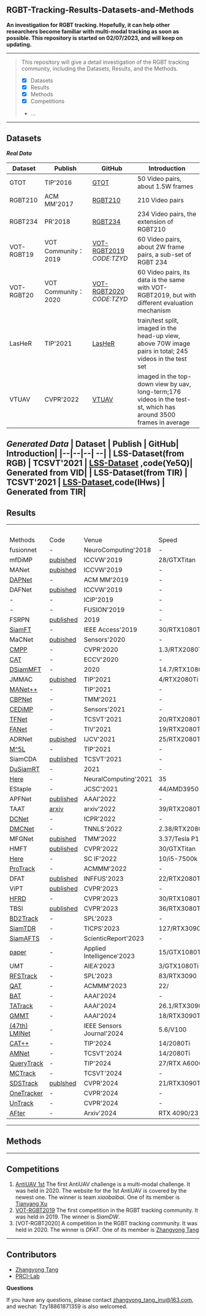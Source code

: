 ## RGBT-Tracking-Results-Datasets-and-Methods

**An investigation for RGBT tracking. 
Hopefully, it can help other researchers become familiar with multi-modal tracking as soon as possible.
This repository is started on 02/07/2023, and will keep on updating.**

-----
>This repository will give a detail investigation of the RGBT tracking community, including the Datasets, Results, and the Methods.
> 
>  - [x] Datasets
>  - [x] Results
>  - [x] Methods
>  - [x] Competitions
>  -  ...
-----

## Datasets
***Real Data***

| Dataset | Publish  | GitHub| Introduction|
|--|--|--| --|
| GTOT | TIP'2016 | [GTOT](https://pan.baidu.com/s/1QNidEo-HepRaS6OIZr7-Cw) | 50 Video pairs, about 1.5W frames|
| RGBT210| ACM MM'2017 | [RGBT210](https://drive.google.com/file/d/0B3i2rdXLNbdUTkhsLVRwcTBTMlU/view?resourcekey=0-vytg_w3hqlQfLhoiS2J8Dg) | 210 Video pairs|
| RGBT234| PR'2018 | [RGBT234](https://sites.google.com/view/ahutracking001/)| 234 Video pairs, the extension of RGBT210 |
| VOT-RGBT19| VOT Community：2019 |[VOT-RGBT2019](https://pan.baidu.com/s/1kYnTTWF9LIkrCH4NNsSlFQ) *CODE:TZYD* | 60 Video pairs, about 2W frame pairs, a sub-set of RGBT 234|
| VOT-RGBT20|VOT Community： 2020 | [VOT-RGBT2020](https://pan.baidu.com/s/1fNgAVk4siqP2p-b1M2ZGmg ) *CODE:TZYD*| 60 Video pairs, its data is the same with VOT-RGBT2019, but with different evaluation mechanism|
| LasHeR| TIP'2021 | [LasHeR](https://github.com/BUGPLEASEOUT/LasHeR) | train/test split, imaged in the head-up view, above 70W image pairs in total; 245 videos in the test set|
| VTUAV| CVPR'2022 |[VTUAV](https://zhang-pengyu.github.io/DUT-VTUAV/) | imaged in the top-down view by uav, long-term;176 videos in the test-st, which has around 3500 frames in average|

***Generated Data***
| Dataset | Publish  | GitHub| Introduction|
|--|--|--| --|
| LSS-Dataset(from RGB) | TCSVT'2021 | [LSS-Dataset](https://pan.baidu.com/s/1x2hiqb2lSo54_4CI_L9YeQhttps://pan.baidu.com/s/1x2hiqb2lSo54_4CI_L9YeQ) ,code(Ye5Q)| Generated from VID|
| LSS-Dataset(from TIR) | TCSVT'2021 | [LSS-Dataset](https://pan.baidu.com/s/1xD3Ox-9VbZnyRQSWOxQRNw),code(IHws) | Generated from TIR|
-----
## Results


<table>
    <tr> 
        <th colspan="1"></th> 
        <th colspan="1"></th> 
	<th colspan="1"></th> 
	<th colspan="1"></th> 
        <th colspan="2">GTOT</th> 
        <th colspan="2">RGBT210</th> 
        <th colspan="2">RGBT234</th> 
        <th colspan="3">LasHeR</th> 
        <th colspan="3">VTUAV</th> 
        <th colspan="3">VOT-RGBT2019</th> 
        <th colspan="3">VOT-RGBT2020</th> 
    </tr>
    <tr>
    	<td> Methods</td>
    	 <td>Code</td>
    	<td>Venue</td>
	<td>Speed</td>
    	<td> PR</td>
    	<td> SR</td>
    	<td> PR</td>
    	<td> SR</td>
       	<td> PR</td>
    	<td> SR</td>
    	<td> PR</td>
    	<td> NPR</td>
    	<td> SR</td>
    	<td> PR</td>
    	<td> NPR</td>
    	<td> SR</td>
       	<td> R</td>
    	<td> A</td>
    	<td> EAO</td>
    	<td> R</td>
    	<td> A</td>
    	<td> EAO</td> 	
    </tr>
    <tr> 
    	<td> fusionnet</td>
    	    	<td> -</td>
    	<td> NeuroComputing'2018</td>
	<td> -</td>
    	<td> 0.852</td>
    	<td> 0.626</td>
    	<td> -</td>
    	<td> -</td>
    	<td> -</td>
    	<td> -</td>
    	<td> -</td>
    	<td> -</td>
    	<td> -</td>
        <td> -</td>
    	<td> -</td>
    	<td> -</td>
       	<td> -</td>
    	<td> -</td>
    	<td> -</td>
        <td> -</td>
    	<td> -</td>
    	<td> -</td>
    </tr>
    <tr> 
    	<td> mfDiMP</td>
    	    	<td> <a href='https://github.com/zhanglichao/end2end_rgbt_tracking'>pubished</a></td>
    	<td> ICCVW'2019</td>
	<td> 28/GTXTitan</td>
    	<td> -</td>
    	<td> -</td>
    	<td> 0.786</td>
    	<td> 0.555</td>
    	<td> 0.785</td>
    	<td> 0.559</td>
    	<td> 0.448</td>
    	<td> 0.395</td>
    	<td> 0.343</td>
        <td> 0.673</td>
    	<td> -</td>
    	<td> 0.554</td>
       	<td> 0.602</td>
    	<td> 0.804</td>
    	<td> 0.388</td>
        <td> 0.638</td>
    	<td> 0.793</td>
    	<td> 0.380</td>
    </tr>
    <tr> 
    	<td> MANet </td>
    	    	<td> <a href='https://github.com/Alexadlu/MANet'>pubished</a> </td>
    	<td> ICCVW'2019</td>
	<td> -</td>
    	<td> 0.894</td>
    	<td> 0.724</td>
    	<td> -</td>
    	<td> -</td>
    	<td> 0.777</td>
    	<td> 0.539</td>
    	<td> 0.457</td>
    	<td> -</td>
    	<td> 0.330</td>
        <td> 0.455</td>
    	<td> 0.383</td>
    	<td> 0.326</td>
       	<td> 0.582</td>
    	<td> 0.701</td>
    	<td> 0.346</td>
        <td> -</td>
    	<td> -</td>
    	<td> -</td>
    </tr>
      <tr> 
    	<td> <a href='https://arxiv.org/pdf/1907.10451.pdf'>DAPNet</a></td>
    	    	<td> -</td>
    	<td> ACM MM'2019</td>
	<td> -</td>
    	<td> 0.882</td>
    	<td> 0.707</td>
    	<td> -</td>
    	<td> -</td>
    	<td> 0.766</td>
    	<td> 0.537</td>
    	<td> 0.431</td>
    	<td> -</td>
    	<td> 0.314</td>
        <td> 0.431</td>
    	<td> 0.383</td>
    	<td> 0.314</td>
       	<td> -</td>
    	<td> -</td>
    	<td>-</td>
        <td> -</td>
    	<td> -</td>
    	<td> -</td>
    </tr>
       <tr> 
    	<td> DAFNet</td>
    	    	<td> <a href='https://github.com/mjt1312/DAFNet'>pubished</a></td>
    	<td> ICCVW'2019</td>
	<td> -</td>
    	<td> 0.891</td>
    	<td> 0.712</td>
    	<td> -</td>
    	<td> -</td>
    	<td> 0.796</td>
    	<td> 0.544</td>
    	<td> 0.448</td>
    	<td> 0.390</td>
    	<td> 0.311</td>
        <td> 0.620</td>
    	<td> -</td>
    	<td> 0.458</td>
       	<td> -</td>
    	<td> -</td>
    	<td>-</td>
        <td> -</td>
    	<td> -</td>
    	<td> -</td>
    </tr>
        <tr> 
    	<td> -</td>
    	    	<td> -</td>
    	<td> ICIP'2019</td>
	<td> -</td>
    	<td> 0.843</td>
    	<td> 0.677</td>
    	<td> -</td>
    	<td> -</td>
    	<td> 0.787</td>
    	<td> 0.545</td>
    	<td> -</td>
    	<td> -</td>
    	<td> -</td>
        <td> -</td>
    	<td> -</td>
    	<td> -</td>
       	<td> -</td>
    	<td> -</td>
    	<td>-</td>
        <td> -</td>
    	<td> -</td>
    	<td> -</td>
    </tr>
    <tr> 
    	<td> -</td>
    	    	<td> -</td>
    	<td> FUSION'2019</td>
	<td> -</td>
    	<td> -</td>
    	<td> -</td>
    	<td> -</td>
    	<td> -</td>
    	<td> 0.610</td>
    	<td> 0.428</td>
    	<td> -</td>
    	<td> -</td>
    	<td> -</td>
        <td> -</td>
    	<td> -</td>
    	<td> -</td>
       	<td> -</td>
    	<td> -</td>
    	<td>-</td>
        <td> -</td>
    	<td> -</td>
    	<td> -</td>
    </tr>
    <tr> 
    	<td> FSRPN</td>
    	    	<td> <a href='https://github.com/hli1221/rgbt-tracking-fsrpn'>published</a></td>
    	<td> 2019</td>
	<td> -</td>
    	<td> -</td>
    	<td> -</td>
    	<td> -</td>
    	<td> -</td>
    	<td> -</td>
    	<td> -</td>
    	<td> -</td>
    	<td> -</td>
    	<td> -</td>
        <td> 0.653</td>
    	<td> -</td>
    	<td> 0.544</td>
       	<td> -</td>
    	<td> -</td>
    	<td>0.355</td>
        <td> -</td>
    	<td> -</td>
    	<td> -</td>
    </tr>
            <tr> 
    	<td>  <a href='https://ieeexplore.ieee.org/document/8809774'>SiamFT</a></td>
    	    	<td> -</td>
    	<td> IEEE Access'2019</td>
	<td> 30/RTX1080Ti</td>
    	<td>0.826</td>
    	<td> 0.700</td>
    	<td> -</td>
    	<td> -</td>
    	<td> 0.688</td>
    	<td> 0.486</td>
    	<td> -</td>
    	<td> -</td>
    	<td> -</td>
        <td> -</td>
    	<td> -</td>
    	<td> -</td>
       	<td> 0.630</td>
    	<td> 0.639</td>
    	<td>0.310</td>
        <td> -</td>
    	<td> -</td>
    	<td> -</td>
    </tr>
	<tr> 
    	<td> MaCNet</td>
    	    	<td> <a href='https://github.com/Lee-zl/MaCNet'>pubished</a></td>
    	<td> Sensors'2020</td>
	<td> -</td>
    	<td>0.880</td>
    	<td> 0.714</td>
    	<td> -</td>
    	<td> -</td>
    	<td> 0.790</td>
    	<td> 0.554</td>
    	<td> 0.482</td>
    	<td> 0.420</td>
    	<td> 0.350</td>
        <td> -</td>
    	<td> -</td>
    	<td> -</td>
       	<td> 0.545</td>
    	<td> 0.591</td>
    	<td>0.305</td>
        <td> -</td>
    	<td> -</td>
    	<td> -</td>
    </tr>
   	<tr> 
    	<td>  <a href='https://openaccess.thecvf.com/content_CVPR_2020/papers/Wang_Cross-Modal_Pattern-Propagation_for_RGB-T_Tracking_CVPR_2020_paper.pdf'>CMPP</a></td>
    	    	<td> -</td>
    	<td>CVPR'2020</td>
	<td> 1.3/RTX2080Ti</td>
    	<td>0.926</td>
    	<td> 0.738</td>
    	<td> -</td>
    	<td> -</td>
    	<td> 0.823</td>
    	<td> 0.575</td>
    	<td> -</td>
    	<td> -</td>
    	<td> -</td>
        <td> -</td>
    	<td> -</td>
    	<td> -</td>
       	<td> -</td>
    	<td> -</td>
    	<td>-</td>
        <td> -</td>
    	<td> -</td>
    	<td> -</td>
    </tr>
    	<tr> 
    	<td> <a href='https://www.ecva.net/papers/eccv_2020/papers_ECCV/papers/123670222.pdf'>CAT</a></td>
    	    	<td> -</td>
    	<td>ECCV'2020</td>
	<td> -</td>
    	<td>0.889</td>
    	<td> 0.717</td>
    	<td> 0.792</td>
    	<td> 0.533</td>
    	<td> 0.804</td>
    	<td> 0.561</td>
    	<td> 0.450</td>
    	<td> 0.395</td>
    	<td> 0.314</td>
        <td> -</td>
    	<td> -</td>
    	<td> -</td>
       	<td> -</td>
    	<td> -</td>
    	<td>-</td>
        <td> -</td>
    	<td> -</td>
    	<td> -</td>
    </tr>
    	<tr> 
    	<td> <a href='https://www.sciencedirect.com/science/article/pii/S092359651930342X'>DSiamMFT</a></td>
    	    	<td> -</td>
    	<td>2020</td>
	<td> 14.7/RTX1080Ti</td>
    	<td>-</td>
    	<td> -</td>
    	<td> 0.642</td>
    	<td> 0.432</td>
    	<td> -</td>
    	<td> -</td>
    	<td> -</td>
    	<td> -</td>
    	<td> -</td>
        <td> -</td>
    	<td> -</td>
    	<td> -</td>
       	<td> -</td>
    	<td> -</td>
    	<td>-</td>
        <td> -</td>
    	<td> -</td>
    	<td> -</td>
    </tr>
    	<tr> 
    	<td> JMMAC</td>
    	    	<td> <a href='https://github.com/zhang-pengyu/JMMAC'>pubished</a></td>
    	<td>TIP'2021</td>
	<td> 4/RTX2080Ti</td>
    	<td>0.902</td>
    	<td> 0.732</td>
    	<td> -</td>
    	<td> -</td>
    	<td> 0.790</td>
    	<td> 0.573</td>
    	<td> -</td>
    	<td> -</td>
    	<td> -</td>
        <td> -</td>
    	<td> -</td>
    	<td> -</td>
       	<td> 0.665</td>
    	<td> 0.821</td>
    	<td>0.483</td>
        <td> 0.662</td>
    	<td> 0.818</td>
    	<td> 0.420</td>
    </tr>
      	<tr> 
    	<td> <a href='https://github.com/Alexadlu/MANet_pp'>MANet++</a></td>
    	    	<td> -</td>
    	<td>TIP'2021</td>
	<td> -</td>
    	<td>0.901</td>
    	<td> 0.723</td>
    	<td> -</td>
    	<td> -</td>
    	<td> 0.800</td>
    	<td> 0.554</td>
    	<td> 0.467</td>
    	<td> 0.404</td>
    	<td> 0.314</td>
        <td> -</td>
    	<td> -</td>
    	<td> -</td>
       	<td> 0.509</td>
    	<td> 0.538</td>
    	<td>0.272</td>
        <td> -</td>
    	<td> -</td>
    	<td> -</td>
    </tr>
       	<tr> 
    	<td> <a href='https://ieeexplore.ieee.org/abstract/document/9340007'>CBPNet</a></td>
    	    	<td> -</td>
    	<td>TMM'2021</td>
	<td> -</td>
    	<td>0.885</td>
    	<td> 0.716</td>
    	<td> -</td>
    	<td> -</td>
    	<td> 0.794</td>
    	<td> 0.541</td>
    	<td> -</td>
    	<td> -</td>
    	<td> -</td>
        <td> -</td>
    	<td> -</td>
    	<td> -</td>
       	<td> -</td>
    	<td> -</td>
    	<td>-</td>
        <td> -</td>
    	<td> -</td>
    	<td> -</td>
    </tr>
       	<tr> 
    	<td>  <a href='https://pubmed.ncbi.nlm.nih.gov/34502691/'>CEDiMP</a></td>
    	    	<td> -</td>
    	<td>Sensors'2021</td>
	<td> -</td>
    	<td>0.886</td>
    	<td> 0.731</td>
    	<td> -</td>
    	<td> -</td>
    	<td> 0.808</td>
    	<td> 0.561</td>
    	<td> -</td>
    	<td> -</td>
    	<td> -</td>
        <td> -</td>
    	<td> -</td>
    	<td> -</td>
       	<td> -</td>
    	<td> -</td>
    	<td>-</td>
        <td> -</td>
    	<td> -</td>
    	<td> -</td>
    </tr>
       <tr> 
    	<td> <a href='https://ieeexplore.ieee.org/document/9383014'>TFNet</a></td>
    	    	<td> -</td>
    	<td>TCSVT'2021</td>
	<td> 20/RTX2080Ti</td>
    	<td>0.886</td>
    	<td> 0.729</td>
    	<td> 0.777</td>
    	<td> 0.529</td>
    	<td> 0.806</td>
    	<td> 0.560</td>
    	<td> -</td>
    	<td> -</td>
    	<td> -</td>
        <td> -</td>
    	<td> -</td>
    	<td> -</td>
       	<td> 0.462</td>
    	<td> 0.594</td>
    	<td>0.288</td>
        <td> -</td>
    	<td> -</td>
    	<td> -</td>
    </tr>
        <tr> 
    	<td> <a href='https://ieeexplore.ieee.org/stamp/stamp.jsp?arnumber=90354574'>FANet</a></td>
    	    	<td> -</td>
    	<td>TIV'2021</td>
	<td> 19/RTX2080Ti</td>
    	<td>0.891</td>
    	<td> 0.728</td>
    	<td> -</td>
    	<td> -</td>
    	<td> 0.787</td>
    	<td> 0.553</td>
    	<td> 0.441</td>
    	<td> 0.384</td>
    	<td> 0.309</td>
        <td> -</td>
    	<td> -</td>
    	<td> -</td>
       	<td> 0.472</td>
    	<td> 0.508</td>
    	<td>0.247</td>
        <td> -</td>
    	<td> -</td>
    	<td> -</td>
    </tr>
         <tr> 
    	<td> ADRNet</td>
    	    	<td> <a href='https://github.com/zhang-pengyu/ADRNet'>pubished</a></td>
    	<td>IJCV'2021</td>
	<td> 25/RTX2080Ti</td>
    	<td>0.904</td>
    	<td> 0.739</td>
    	<td> -</td>
    	<td> -</td>
    	<td> 0.809</td>
    	<td> 0.571</td>
    	<td> -</td>
    	<td> -</td>
    	<td> -</td>
        <td> 0.622</td>
    	<td> -</td>
    	<td> 0.466</td>
       	<td> 0.622</td>
    	<td> 0.766</td>
    	<td>0.396</td>
        <td> -</td>
    	<td> -</td>
    	<td> -</td>
    </tr>
	<tr> 
    	<td> <a href='https://ieeexplore.ieee.org/document/9617143'>M^5L</a></td>
    	    	<td> -</td>
    	<td>TIP'2021</td>
	<td> -</td>
    	<td>0.896</td>
    	<td> 0.710</td>
    	<td> -</td>
    	<td> -</td>
    	<td> 0.795</td>
    	<td> 0.542</td>
    	<td> -</td>
    	<td> -</td>
    	<td> -</td>
        <td> -</td>
    	<td> -</td>
    	<td> -</td>
       	<td> -</td>
    	<td> -</td>
    	<td>-</td>
        <td> -</td>
    	<td> -</td>
    	<td> -</td>
    </tr>
            <tr> 
    	<td> SiamCDA</td>
    	    	<td> <a href='https://github.com/Tianlu-Zhang/LSS-Dataset'> published </a> </td>
    	<td>TCSVT'2021</td>
	<td> -</td>
    	<td>0.877</td>
    	<td> 0.732</td>
    	<td> -</td>
    	<td> -</td>
    	<td> 0.760</td>
    	<td> 0.569</td>
    	<td> -</td>
    	<td> -</td>
    	<td> -</td>
        <td> -</td>
    	<td> -</td>
    	<td> -</td>
       	<td> 0.682</td>
    	<td> 0.757</td>
    	<td>0.424</td>
        <td> -</td>
    	<td> -</td>
    	<td> -</td>
    </tr>
    <tr> 
    	<td> <a href='https://link.springer.com/article/10.1007/s00371-021-02131-4'>DuSiamRT</a></td>
    	    	<td> -</td>
    	<td>2021</td>
	<td> -</td>
    	<td>0.766</td>
    	<td> 0.628</td>
    	<td> -</td>
    	<td> -</td>
    	<td> 0.567</td>
    	<td> 0.384</td>
    	<td> -</td>
    	<td> -</td>
    	<td> -</td>
        <td> -</td>
    	<td> -</td>
    	<td> -</td>
       	<td> -</td>
    	<td> -</td>
    	<td>-</td>
        <td> -</td>
    	<td> -</td>
    	<td> -</td>
    </tr>
   <tr> 
    	<td> <a href='https://www.sciencedirect.com/science/article/pii/S0925231221011966'>Here</a></td>
    	    	<td> -</td>
    	<td>NeuralComputing'2021</td>
	<td> 35</td>
    	<td>0.869</td>
    	<td> 0.711</td>
    	<td> -</td>
    	<td> -</td>
    	<td> 0.751</td>
    	<td> 0.491</td>
    	<td> -</td>
    	<td> -</td>
    	<td> -</td>
        <td> -</td>
    	<td> -</td>
    	<td> -</td>
       	<td> 0.682</td>
    	<td> 0.757</td>
    	<td>0.424</td>
        <td> -</td>
    	<td> -</td>
    	<td> -</td>
    </tr>
   <tr> 
    	<td> EStaple</td>
    	    	<td> -</td>
    	<td>JCSC'2021</td>
	<td> 44/AMD3950</td>
    	<td>-</td>
    	<td> </td>
    	<td> -</td>
    	<td> -</td>
    	<td> 0.648</td>
    	<td> 0.470</td>
    	<td> -</td>
    	<td> -</td>
    	<td> -</td>
        <td> -</td>
    	<td> -</td>
    	<td> -</td>
       	<td> -</td>
    	<td> -</td>
    	<td>-</td>
        <td> -</td>
    	<td> -</td>
    	<td> -</td>
    </tr>
    <tr> 
    	<td> APFNet</td>
    	    	<td> <a href='https://github.com/yangmengmeng1997/APFNet'> published </a> </td>
    	<td>AAAI'2022</td>
	<td> -</td>
    	<td>0.905</td>
    	<td> 0.739</td>
    	<td> -</td>
    	<td> -</td>
    	<td> 0.827</td>
    	<td> 0.579</td>
    	<td> 0.500</td>
    	<td> -</td>
    	<td> 0.362</td>
        <td> -</td>
    	<td> -</td>
    	<td> -</td>
       	<td> -</td>
    	<td> -</td>
    	<td>-</td>
        <td> -</td>
    	<td> -</td>
    	<td> -</td>
    </tr>
    <tr> 
    	<td> TAAT</td>
    	    	<td> <a href='https://arxiv.org/abs/2201.08949'> arxiv </a> </td>
    	<td>arxiv'2022</td>
	<td> 39/RTX2080Ti</td>
    	<td>0.858</td>
    	<td> 0.696</td>
    	<td> 0.710</td>
    	<td> 0.486</td>
    	<td> -</td>
    	<td> -</td>
    	<td> -</td>
    	<td> -</td>
    	<td> -</td>
        <td> 0.696</td>
    	<td> -</td>
    	<td> 0.560</td>
       	<td> 0.643</td>
    	<td> 0.735</td>
    	<td>0.416</td>
        <td> -</td>
    	<td> -</td>
    	<td> -</td>
    </tr>
    	<td> <a href='https://pubmed.ncbi.nlm.nih.gov/35604973/'> DCNet </a></td>
    	    	<td> - </td>
    	<td>ICPR'2022</td>
	<td> -</td>
    	<td>0.903</td>
    	<td> 0.736</td>
    	<td> -</td>
    	<td> -</td>
    	<td> 0.839</td>
    	<td> 0.591</td>
    	<td> -</td>
    	<td> -</td>
    	<td> -</td>
        <td> -</td>
    	<td> -</td>
    	<td> -</td>
       	<td> -</td>
    	<td> -</td>
    	<td>-</td>
        <td> -</td>
    	<td> -</td>
    	<td> -</td>
    </tr>
 	<tr> 
    	<td> <a href='https://openaccess.thecvf.com/content_CVPR_2019/papers/Shou_DMC-Net_Generating_Discriminative_Motion_Cues_for_Fast_Compressed_Video_Action_CVPR_2019_paper.pdf'> DMCNet </a></td>
    	    	<td> -</td>
    	<td>TNNLS'2022</td>
	<td> 2.38/RTX2080Ti</td>
    	<td>0.909</td>
    	<td> 0.733</td>
    	<td> 0.797</td>
    	<td> 0.555</td>
    	<td> 0.839</td>
    	<td> 0.593</td>
    	<td> 0.490</td>
    	<td> 0.431</td>
    	<td> 0.355</td>
        <td> -</td>
    	<td> -</td>
    	<td> -</td>
       	<td> -</td>
    	<td> -</td>
    	<td>-</td>
        <td> -</td>
    	<td> -</td>
    	<td> -</td>
    </tr>
    </tr>
 	<tr> 
    	<td> MFGNet</td>
    	    	<td> <a href='https://github.com/wangxiao5791509/MFG_RGBT_Tracking_PyTorch'>pubished</a></td>
    	<td>TMM'2022</td>
	<td> 3.37/Tesla P100</td>
    	<td>0.889</td>
    	<td> 0.707</td>
    	<td> 0.749</td>
    	<td> 0.494</td>
    	<td> 0.783</td>
    	<td> 0.535</td>
    	<td> </td>
    	<td> </td>
    	<td> </td>
        <td> -</td>
    	<td> -</td>
    	<td> -</td>
       	<td> -</td>
    	<td> -</td>
    	<td>-</td>
        <td> -</td>
    	<td> -</td>
    	<td> -</td>
    </tr>
 	<tr> 
    	<td> HMFT</td>
    	    	<td> <a href='https://github.com/zhang-pengyu/HMFT'> published</a></td>
    	<td>CVPR'2022</td>
	<td> 30/GTXTitan</td>
    	<td>0.912</td>
    	<td> 0.749</td>
    	<td> 0.786</td>
    	<td> 0.535</td>
    	<td> 0.788</td>
    	<td> 0.568</td>
    	<td> 0.460</td>
    	<td> 0.413</td>
    	<td> 0.326</td>
        <td> 0.758</td>
    	<td> -</td>
    	<td> 0.627</td>
       	<td> 0.553</td>
    	<td> 0.760</td>
    	<td>0.347</td>
        <td> -</td>
    	<td> -</td>
    	<td> -</td>
    </tr>
       <tr> 
    	<td> <a href='https://link.springer.com/article/10.1007/s11432-020-3160-5'>Here</a></td>
    	<td> -</td>
    	<td>SC IF'2022</td>
	<td> 10/i5-7500k</td>
    	<td>0.864</td>
    	<td> 0.707</td>
    	<td> -</td>
    	<td> -</td>
    	<td> 0.666</td>
    	<td> 0.484</td>
    	<td> -</td>
    	<td> -</td>
    	<td> -</td>
        <td> -</td>
    	<td> -</td>
    	 <td> -</td>
    	<td> -</td>
       	<td> -</td>
    	<td> -</td>
    	<td>-</td>
        <td> -</td>
    	<td> -</td>
    </tr>
       <tr> 
    	<td> <a href='https://dl.acm.org/doi/10.1145/3503161.3547851'> ProTrack </a></td>
    	<td> -</td>
    	<td>ACMMM'2022</td>
	<td> -</td>
    	<td>-</td>
    	<td> -</td>
    	<td> -</td>
    	<td> 0.786</td>
    	<td> 0.587</td>
    	<td> 0.509</td>
    	<td> -</td>
    	<td> 0.421</td>
    	<td> -</td>
        <td> -</td>
    	<td> -</td>
    	 <td> -</td>
    	<td> -</td>
       	<td> -</td>
    	<td> -</td>
    	<td>-</td>
        <td> -</td>
    	<td> -</td>
    </tr>
       <tr> 
    	<td> DFAT</td>
    	<td> <a href='https://github.com/Zhangyong-Tang/DFAT-Information-Fusion/'>published</a></td>
    	<td>INFFUS'2023</td>
	<td> 22/RTX2080Ti</td>
    	<td>0.893</td>
    	<td> 0.723</td>
    	<td> -</td>
    	<td> -</td>
    	<td> 0.758</td>
    	<td> 0.552</td>
    	<td> -</td>
    	<td> -</td>
    	<td> 0.336</td>
        <td> -</td>
    	<td> -</td>
    	 <td> -</td>
    	<td> 0.670</td>
       	<td> 0.756</td>
    	<td> 0.413</td>
    	<td>0.672</td>
        <td> 0.779</td>
    	<td> 0.390</td>
    </tr>
       <tr> 
    	<td> ViPT</td>
    	<td> <a href='https://github.com/jiawen-zhu/ViPT'>published</a></td>
    	<td>CVPR'2023</td>
	<td> -</td>
    	<td>-</td>
    	<td> -</td>
    	<td> -</td>
    	<td> -</td>
    	<td> 0.835</td>
    	<td> 0.617</td>
    	<td> 0.651</td>
    	<td> -</td>
    	<td> 0.525</td>
        <td> -</td>
    	<td> -</td>
    	 <td> -</td>
    	<td> -</td>
       	<td> -</td>
    	<td> -</td>
    	<td>-</td>
        <td> -</td>
    	<td> -</td>
    </tr>
       <tr> 
    	<td> <a href='[https://github.com/jiawen-zhu/ViPT](https://eprints.whiterose.ac.uk/198539/1/4808_efficient_rgb_t_tracking_via_c-Camera-ready%20PDF.pdf)'>HFRD</a></td>
    	<td> -</td>
    	<td>CVPR'2023</td>
	<td> 30/RTX1080Ti</td>
    	<td>0.892</td>
    	<td> 0.734</td>
    	<td> -</td>
    	<td> -</td>
    	<td> 0.824</td>
    	<td> 0.584</td>
    	<td> 0.590</td>
    	<td> 0.546</td>
    	<td> 0.464</td>
        <td> -</td>
    	<td> -</td>
    	 <td> -</td>
    	<td> -</td>
       	<td> -</td>
    	<td> -</td>
    	<td>-</td>
        <td> -</td>
    	<td> -</td>
    </tr>
       <tr> 
    	<td> TBSI</td>
    	<td> <a href='https://github.com/RyanHTR/TBSI'>published</a></td>
    	<td>CVPR'2023</td>
	<td> 36/RTX3080Ti</td>
    	<td>-</td>
    	<td> -</td>
    	<td> 0.853</td>
    	<td> 0.625</td>
    	<td> 0.871</td>
    	<td> 0.637</td>
    	<td> 0.692</td>
    	<td> 0.657</td>
    	<td> 0.556</td>
        <td> -</td>
    	<td> -</td>
    	 <td> -</td>
    	<td> -</td>
       	<td> -</td>
    	<td> -</td>
    	<td>-</td>
        <td> -</td>
    	<td> -</td>
    </tr>
       <tr> 
    	<td> <a href='https://ieeexplore.ieee.org/stamp/stamp.jsp?arnumber=10184056'>BD2Track</a></td>
    	<td> -</td>
    	<td>SPL'2023</td>
	<td> -</td>
    	<td>-</td>
    	<td> -</td>
    	<td> -</td>
    	<td> -</td>
    	<td> -</td>
    	<td> -</td>
    	<td> 0.560</td>
    	<td> -</td>
    	<td> 0.432</td>
        <td> -</td>
    	<td> -</td>
    	 <td> -</td>
    	<td> -</td>
       	<td> -</td>
    	<td> -</td>
    	<td>-</td>
        <td> -</td>
    	<td> -</td>
    </tr>
       <tr> 
    	<td> <a href='https://ieeexplore.ieee.org/document/10226308'>SiamTDR</a></td>
    	<td> -</td>
    	<td>TICPS'2023</td>
	<td> 127/RTX3090</td>
    	<td>88.5</td>
    	<td> 71.4</td>
    	<td> -</td>
    	<td> -</td>
    	<td> -</td>
    	<td> -</td>
    	<td> -</td>
    	<td> -</td>
    	<td> -</td>
        <td> -</td>
    	<td> -</td>
    	 <td> -</td>
    	<td> -</td>
       	<td> -</td>
    	<td> -</td>
    	<td>-</td>
        <td> -</td>
    	<td> -</td>
    </tr>
       <tr> 
    	<td>  <a href='https://pubmed.ncbi.nlm.nih.gov/37587133/'>SiamAFTS</a> </td>
    	<td> -</td>
    	<td>ScienticReport'2023</td>
	<td> -</td>
    	<td>84.9</td>
    	<td> 77.7</td>
    	<td> 87.3</td>
    	<td> 56.4</td>
    	<td> 89.0</td>
    	<td> 60.2</td>
    	<td> -</td>
    	<td> -</td>
    	<td> -</td>
        <td> -</td>
    	<td> -</td>
    	 <td> -</td>
    	<td> -</td>
       	<td> -</td>
    	<td> -</td>
    	<td>-</td>
        <td> -</td>
    	<td> -</td>
    </tr>
	 <tr> 
    	<td><a href='https://link.springer.com/article/10.1007/s10489-023-04741-y'>paper</a> </td>
    	<td> -</td>
    	<td>Applied Intelligence'2023</td>
	<td> 15/GTX1080Ti</td>
    	<td>91.6</td>
    	<td> 74.4</td>
    	<td> 80.2</td>
    	<td> 56.8</td>
    	<td> 83.6</td>
    	<td> 60.4</td>
	<td> 63.6</td>
       	<td> 59.4</td>
    	<td> 50.0</td>
    	<td> 69.2</td>
    	<td> -</td>
    	<td> 57.2</td>
        <td> -</td>
    	<td> -</td>
    	<td> -</td>
    	<td>-</td>
        <td> -</td>
    	<td> -</td>
    </tr>
	 <tr> 
    	<td>UMT</td>
    	<td> -</td>
    	<td>AIEA'2023</td>
	<td> 3/GTX1080Ti</td>
    	<td>89.2</td>
    	<td> 73.0</td>
    	<td> </td>
    	<td> </td>
    	<td> 84.2</td>
    	<td> 60.3</td>
	<td> 49.3</td>
       	<td> 43.0</td>
    	<td> 36.9</td>
    	<td> </td>
    	<td> -</td>
    	<td> </td>
        <td> -</td>
    	<td> -</td>
    	<td> -</td>
    	<td>-</td>
        <td> -</td>
    	<td> -</td>
    </tr>
	
<!-- <tr>  -->
<!--     	<td> <a href='https://arxiv.org/abs/2308.13764'>USTrack</a></td>
    	<td> -</td>
    	<td>Arxiv'2023</td>
	<td> 84.2/RTX3090</td>
    	<td>93.4</td>
    	<td> 78.3</td>
    	<td> -</td>
    	<td> -</td>
    	<td> 87.4</td>
    	<td> 65.8</td>
	<td> -</td>
       	<td> -</td>
    	<td> -</td>
    	<td> 86.9</td>
    	<td> -</td>
    	<td> 74.4</td>
        <td> -</td>
    	<td> -</td>
    	<td> -</td>
    	<td>-</td>
        <td> -</td>
    	<td> -</td>
    </tr> -->
<tr> 
    	<td> <a href='https://ieeexplore.ieee.org/abstract/document/10252033'>RFSTrack</a></td>
    	<td> -</td>
    	<td>SPL'2023</td>
	<td> 83/RTX3090</td>
    	<td>92.1</td>
    	<td> 75.3</td>
    	<td> -</td>
    	<td> -</td>
    	<td> 86.3</td>
    	<td> 62.2</td>
	<td> 65.9</td>
       	<td> -</td>
    	<td> 52.6</td>
    	<td> -</td>
    	<td> -</td>
    	<td> -</td>
        <td> -</td>
    	<td> -</td>
    	<td> -</td>
    	<td>-</td>
        <td> -</td>
    	<td> -</td>
    </tr>
<tr> 
    	<td> <a href='https://dl.acm.org/doi/10.1145/3581783.3612341'>QAT</a></td>
    	<td> -</td>
    	<td>ACMMM'2023</td>
	<td> 22/</td>
    	<td>91.5</td>
    	<td> 75.5</td>
    	<td> 86.8</td>
    	<td> 61.9</td>
    	<td> 88.4</td>
    	<td> 64.3</td>
	<td> 64.2</td>
       	<td> 59.6</td>
    	<td> 50.1</td>
    	<td> 80.1</td>
    	<td> -</td>
    	<td> 66.7</td>
        <td> -</td>
    	<td> -</td>
    	<td> -</td>
    	<td>-</td>
        <td> -</td>
    	<td> -</td>
    </tr>
	 <tr> 
    	<td><a href='https://github.com/SparkTempest/BAT'>BAT</a></td>
    	<td> -</td>
    	<td>AAAI'2024</td>
	<td> -</td>
    	<td>-</td>
    	<td> -</td>
    	<td> </td>
    	<td> </td>
    	<td> 86.8</td>
    	<td> 64.1</td>
	<td> 70.2</td>
       	<td> </td>
    	<td> 56.3</td>
    	<td> </td>
    	<td> -</td>
    	<td> </td>
        <td> -</td>
    	<td> -</td>
    	<td> -</td>
    	<td>-</td>
        <td> -</td>
    	<td> -</td>
    </tr>
    </tr>
	 <tr> 
    	<td><a href='https://arxiv.org/abs/2401.01244'>TATrack</a></td>
    	<td> -</td>
    	<td>AAAI'2024</td>
	<td> 26.1/RTX3090</td>
    	<td>-</td>
    	<td> -</td>
    	<td> 85.3</td>
    	<td> 61.8</td>
    	<td> 87.2</td>
    	<td> 64.4</td>
	<td> 70.2</td>
       	<td> 66.7</td>
    	<td> 56.1</td>
    	<td> </td>
    	<td> -</td>
    	<td> </td>
        <td> -</td>
    	<td> -</td>
    	<td> -</td>
    	<td>-</td>
        <td> -</td>
    	<td> -</td>
    </tr>
	 <tr> 
    	<td> <a href='https://github.com/Zhangyong-Tang/GMMT'>GMMT</a></td>
    	<td> -</td>
    	<td>AAAI'2024</td>
	<td> 18/RTX3090Ti</td>
    	<td>93.6</td>
    	<td> 78.5</td>
    	<td> -</td>
    	<td> -</td>
    	<td> 87.9</td>
    	<td> 64.7</td>
	<td> 70.7</td>
       	<td> 67.0</td>
    	<td> 56.6</td>
    	<td> -</td>
    	<td> -</td>
    	<td> -</td>
        <td> -</td>
    	<td> -</td>
    	<td> -</td>
    	<td>-</td>
        <td> -</td>
    	<td> -</td>
    </tr>
	 <tr> 
    	<td> <a href='https://github.com/mjt1312/Lminet'>(47th) LMINet</a></td>
    	<td> -</td>
    	<td>IEEE Sensors Journal'2024</td>
	<td> 5.6/V100</td>
    	<td>91.4</td>
    	<td> 73.6</td>
    	<td> -</td>
    	<td> -</td>
    	<td> 83.8</td>
    	<td> 59.2</td>
	<td> 49.0</td>
       	<td> 43.3</td>
    	<td> 34.8</td>
    	<td> -</td>
    	<td> -</td>
    	<td> -</td>
        <td> -</td>
    	<td> -</td>
    	<td> -</td>
    	<td>-</td>
        <td> -</td>
    	<td> -</td>
    </tr>
	 <tr> 
    	<td> <a href='https://ieeexplore.ieee.org/abstract/document/10460420'>CAT++</a></td>
    	<td> -</td>
    	<td>TIP'2024</td>
	<td> 14/2080Ti</td>
    	<td>91.5</td>
    	<td> 73.3</td>
    	<td> 82.2</td>
    	<td> 56.1</td>
    	<td> 84.0</td>
    	<td> 59.2</td>
	<td> 50.9</td>
       	<td> 44.4</td>
    	<td> 34.8</td>
    	<td> -</td>
    	<td> -</td>
    	<td> -</td>
        <td> -</td>
    	<td> -</td>
    	<td> -</td>
    	<td>-</td>
        <td> -</td>
    	<td> -</td>
    </tr>
	 <tr> 
    	<td> <a href='https://ieeexplore.ieee.org/abstract/document/10472533'>AMNet</a></td>
    	<td> -</td>
    	<td>TCSVT'2024</td>
	<td> 14/2080Ti</td>
    	<td>92.9</td>
    	<td> 77.4</td>
    	<td> -</td>
    	<td> -</td>
    	<td> 87.7</td>
    	<td> 65.5</td>
	<td> 70.2</td>
       	<td> 66.0</td>
    	<td> 55.9</td>
    	<td> -</td>
    	<td> -</td>
    	<td> -</td>
        <td> -</td>
    	<td> -</td>
    	<td> -</td>
    	<td>-</td>
        <td> -</td>
    	<td> -</td>
    </tr>
	 <tr> 
    	<td> <a href='https://ieeexplore.ieee.org/abstract/document/10516307?casa_token=jEMySzd_jh0AAAAA:2EFbV9i_xl8yQM8i0tUlZKVk9RMcOn45MbxiKouZjIQ3RDR7mVK8LeA3MVCBzWOlkDIBQL2W79c'>QueryTrack</a></td>
    	<td> -</td>
    	<td>TIP'2024</td>
	<td> 27/RTX A6000</td>
    	<td>92.3</td>
    	<td> 75.9</td>
    	<td> -</td>
    	<td> -</td>
    	<td> 84.1</td>
    	<td> 60.0</td>
	<td> 66.0</td>
       	<td> -</td>
    	<td> 52.0</td>
    	<td> 75.5</td>
    	<td> -</td>
    	<td> 63.3</td>
        <td> -</td>
    	<td> -</td>
    	<td> -</td>
    	<td>-</td>
        <td> -</td>
    	<td> -</td>
	 </tr>
	 <tr> 
    	<td> <a href='https://ieeexplore.ieee.org/abstract/document/10517645'>MCTrack</a></td>
    	<td> -</td>
    	<td>TCSVT'2024</td>
	<td> -</td>
    	<td>94.1</td>
    	<td> 77.6</td>
    	<td> 86.4</td>
    	<td> 63.7</td>
    	<td> 87.5</td>
    	<td> 65.6</td>
	<td> 71.6</td>
       	<td> 67.6</td>
    	<td> 57.1</td>
    	<td> -</td>
    	<td> -</td>
    	<td> -</td>
        <td> -</td>
    	<td> -</td>
    	<td> -</td>
    	<td>-</td>
        <td> -</td>
    	<td> -</td>
    </tr>
	 <tr> 
    	<td> <a href='https://arxiv.org/abs/2403.16002'>SDSTrack</a></td>
    	<td> <a href='hhttps://github.com/hoqolo/SDSTrack'>publshed</a></td>
    	<td>CVPR'2024</td>
	<td> 21/RTX3090Ti</td>
    	<td>-</td>
    	<td> -</td>
    	<td> -</td>
    	<td> -</td>
    	<td> 84.8</td>
    	<td> 62.5</td>
	<td> -</td>
       	<td> 66.5</td>
    	<td> 53.1</td>
    	<td> -</td>
    	<td> -</td>
    	<td> -</td>
        <td> -</td>
    	<td> -</td>
    	<td> -</td>
    	<td>-</td>
        <td> -</td>
    	<td> -</td>
    </tr>
	 <tr> 
    	<td> <a href='https://arxiv.org/abs/2403.09634'>OneTracker</a></td>
    	<td> -</td>
    	<td>CVPR'2024</td>
	<td> -</td>
    	<td>-</td>
    	<td> -</td>
    	<td> -</td>
    	<td> -</td>
    	<td> 85.7</td>
    	<td> 64.2</td>
	<td> -</td>
       	<td> 67.2</td>
    	<td> 53.8</td>
    	<td> -</td>
    	<td> -</td>
    	<td> -</td>
        <td> -</td>
    	<td> -</td>
    	<td> -</td>
    	<td>-</td>
        <td> -</td>
    	<td> -</td>
    </tr>
	 <tr> 
    	<td> <a href='https://github.com/Zongwei97/UnTrack'>UnTrack</a></td>
    	<td> -</td>
    	<td>CVPR'2024</td>
	<td> -</td>
    	<td>-</td>
    	<td> -</td>
    	<td> -</td>
    	<td> -</td>
    	<td> 84.2</td>
    	<td> 62.5</td>
	<td> -</td>
       	<td> 66.7</td>
    	<td> 53.6</td>
    	<td> -</td>
    	<td> -</td>
    	<td> -</td>
        <td> -</td>
    	<td> -</td>
    	<td> -</td>
    	<td>-</td>
        <td> -</td>
    	<td> -</td>
    </tr>
	 <tr> 
    	<td> <a href='https://arxiv.org/abs/2405.02717'>AFter</a></td>
    	<td> -</td>
    	<td>Arxiv'2024</td>
	<td>RTX 4090/23</td>
    	<td>91.6</td>
    	<td> 78.5</td>
    	<td> 87.6</td>
    	<td> 63.5</td>
    	<td> 90.1</td>
    	<td> 66.7</td>
	<td> 70.3</td>
       	<td> 65.8</td>
    	<td> 55.1</td>
    	<td> 84.9</td>
    	<td> -</td>
    	<td> 72.5</td>
        <td> -</td>
    	<td> -</td>
    	<td> -</td>
    	<td>-</td>
        <td> -</td>
    	<td> -</td>
    </tr>
</table>

-----
## Methods

-----
## Competitions

 1. [AntiUAV 1st](https://anti-uav.github.io/)
	The first AntiUAV challenge is a multi-modal challenge. It was held in 2020.  The website for the 1st AntiUAV is covered by the newest one. The winner is team *xiaobaibai*. One of its member is [Tianyang Xu](https://xu-tianyang.github.io/)
 2. [VOT-RGBT2019](https://votchallenge.net/vot2019/)
 	The first competition in the RGBT tracking community. It was held in 2019. The winner is *SiamDW*.
 3. [VOT-RGBT2020]
    A competition in the RGBT tracking community. It was held in 2020. The winner is *DFAT*. One of its member is [Zhangyong Tang](https://github.com/Zhangyong-Tang/)

-----
## Contributors
- [Zhangyong Tang](https://github.com/Zhangyong_Tang)
- [PRCI-Lab](https://github.com/PRCI-Lab)

**Questions**

If you have any questions, please contact zhangyong_tang_jnu@163.com, and wechat: Tzy18861871359  is also welcomed.



 
